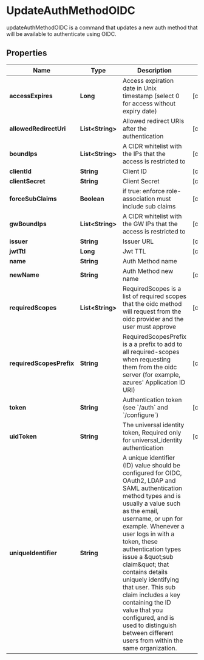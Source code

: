 

# UpdateAuthMethodOIDC

updateAuthMethodOIDC is a command that updates a new auth method that will be available to authenticate using OIDC.
## Properties

Name | Type | Description | Notes
------------ | ------------- | ------------- | -------------
**accessExpires** | **Long** | Access expiration date in Unix timestamp (select 0 for access without expiry date) |  [optional]
**allowedRedirectUri** | **List&lt;String&gt;** | Allowed redirect URIs after the authentication |  [optional]
**boundIps** | **List&lt;String&gt;** | A CIDR whitelist with the IPs that the access is restricted to |  [optional]
**clientId** | **String** | Client ID |  [optional]
**clientSecret** | **String** | Client Secret |  [optional]
**forceSubClaims** | **Boolean** | if true: enforce role-association must include sub claims |  [optional]
**gwBoundIps** | **List&lt;String&gt;** | A CIDR whitelist with the GW IPs that the access is restricted to |  [optional]
**issuer** | **String** | Issuer URL |  [optional]
**jwtTtl** | **Long** | Jwt TTL |  [optional]
**name** | **String** | Auth Method name | 
**newName** | **String** | Auth Method new name |  [optional]
**requiredScopes** | **List&lt;String&gt;** | RequiredScopes is a list of required scopes that the oidc method will request from the oidc provider and the user must approve |  [optional]
**requiredScopesPrefix** | **String** | RequiredScopesPrefix is a a prefix to add to all required-scopes when requesting them from the oidc server (for example, azures&#39; Application ID URI) |  [optional]
**token** | **String** | Authentication token (see &#x60;/auth&#x60; and &#x60;/configure&#x60;) |  [optional]
**uidToken** | **String** | The universal identity token, Required only for universal_identity authentication |  [optional]
**uniqueIdentifier** | **String** | A unique identifier (ID) value should be configured for OIDC, OAuth2, LDAP and SAML authentication method types and is usually a value such as the email, username, or upn for example. Whenever a user logs in with a token, these authentication types issue a \&quot;sub claim\&quot; that contains details uniquely identifying that user. This sub claim includes a key containing the ID value that you configured, and is used to distinguish between different users from within the same organization. | 




